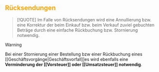 ## <font color = "orange">Rücksendungen</font>

>[!QUOTE]
>Im Falle von Rücksendungen wird eine Annullierung bzw. eine Korrektur der beim Einkauf bzw. beim Verkauf zuviel gebuchten Beträge durch eine einfache Rückbuchung bzw. Stornierung notwendig.

>[!WARNING]
>Bei einer Stornierung einer Bestellung bzw einer Rückbuchung eines [[Geschäftsvorgänge|Geschäftsvorfall]]es wird ebenfalls eine **Verminderung der [[Vorsteuer]] oder [[Umsatzsteuer]] notwendig**.

